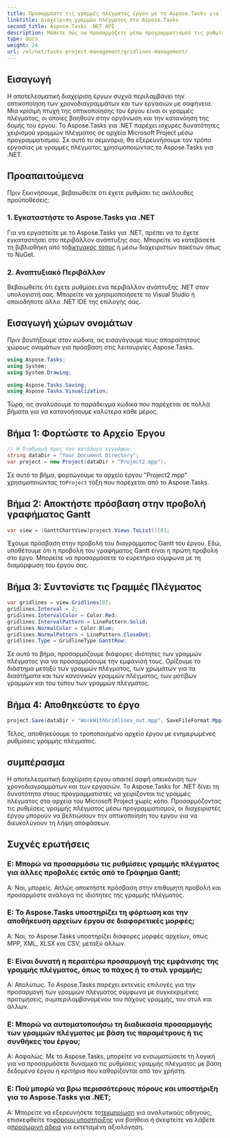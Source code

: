 ```yaml
---
title: Προσαρμόστε τις γραμμές πλέγματος έργου με το Aspose.Tasks για .NET
linktitle: Διαχείριση γραμμών πλέγματος στο Aspose.Tasks
second_title: Aspose.Tasks .NET API
description: Μάθετε πώς να προσαρμόζετε μέσω προγραμματισμού τις ρυθμίσεις γραμμής πλέγματος σε αρχεία Microsoft Project χρησιμοποιώντας Aspose.Tasks για .NET, οπτικοποίηση έργου και αποτελεσματικότητα διαχείρισης.
type: docs
weight: 24
url: /el/net/tasks-project-management/gridlines-management/
---
```

## Εισαγωγή
Η αποτελεσματική διαχείριση έργων συχνά περιλαμβάνει την οπτικοποίηση των χρονοδιαγραμμάτων και των εργασιών με σαφήνεια. Μια κρίσιμη πτυχή της οπτικοποίησης του έργου είναι οι γραμμές πλέγματος, οι οποίες βοηθούν στην οργάνωση και την κατανόηση της δομής του έργου. Το Aspose.Tasks για .NET παρέχει ισχυρές δυνατότητες χειρισμού γραμμών πλέγματος σε αρχεία Microsoft Project μέσω προγραμματισμού. Σε αυτό το σεμινάριο, θα εξερευνήσουμε τον τρόπο εργασίας με γραμμές πλέγματος χρησιμοποιώντας το Aspose.Tasks για .NET.
## Προαπαιτούμενα
Πριν ξεκινήσουμε, βεβαιωθείτε ότι έχετε ρυθμίσει τις ακόλουθες προϋποθέσεις:
### 1. Εγκαταστήστε το Aspose.Tasks για .NET
Για να εργαστείτε με το Aspose.Tasks για .NET, πρέπει να το έχετε εγκαταστήσει στο περιβάλλον ανάπτυξης σας. Μπορείτε να κατεβάσετε τη βιβλιοθήκη από το[δικτυακός τόπος](https://releases.aspose.com/tasks/net/) ή μέσω διαχειριστών πακέτων όπως το NuGet.
### 2. Αναπτυξιακό Περιβάλλον
Βεβαιωθείτε ότι έχετε ρυθμίσει ένα περιβάλλον ανάπτυξης .NET στον υπολογιστή σας. Μπορείτε να χρησιμοποιήσετε το Visual Studio ή οποιοδήποτε άλλο .NET IDE της επιλογής σας.
## Εισαγωγή χώρων ονομάτων
Πριν βουτήξουμε στον κώδικα, ας εισαγάγουμε τους απαραίτητους χώρους ονομάτων για πρόσβαση στις λειτουργίες Aspose.Tasks.

```csharp
using Aspose.Tasks;
using System;
using System.Drawing;

using Aspose.Tasks.Saving;
using Aspose.Tasks.Visualization;
```

Τώρα, ας αναλύσουμε το παράδειγμα κώδικα που παρέχεται σε πολλά βήματα για να κατανοήσουμε καλύτερα κάθε μέρος.
## Βήμα 1: Φορτώστε το Αρχείο Έργου
```csharp
// Η διαδρομή προς τον κατάλογο εγγράφων.
string dataDir = "Your Document Directory";
var project = new Project(dataDir + "Project2.mpp");
```
 Σε αυτό το βήμα, φορτώνουμε το αρχείο έργου "Project2.mpp" χρησιμοποιώντας το`Project` τάξη που παρέχεται από το Aspose.Tasks.
## Βήμα 2: Αποκτήστε πρόσβαση στην προβολή γραφήματος Gantt
```csharp
var view = (GanttChartView)project.Views.ToList()[0];
```
Έχουμε πρόσβαση στην προβολή του διαγράμματος Gantt του έργου. Εδώ, υποθέτουμε ότι η προβολή του γραφήματος Gantt είναι η πρώτη προβολή στο έργο. Μπορείτε να προσαρμόσετε το ευρετήριο σύμφωνα με τη διαμόρφωση του έργου σας.
## Βήμα 3: Συντονίστε τις Γραμμές Πλέγματος
```csharp
var gridlines = view.Gridlines[0];
gridlines.Interval = 2;
gridlines.IntervalColor = Color.Red;
gridlines.IntervalPattern = LinePattern.Solid;
gridlines.NormalColor = Color.Blue;
gridlines.NormalPattern = LinePattern.CloseDot;
gridlines.Type = GridlineType.GanttRow;
```
Σε αυτό το βήμα, προσαρμόζουμε διάφορες ιδιότητες των γραμμών πλέγματος για να προσαρμόσουμε την εμφάνισή τους. Ορίζουμε το διάστημα μεταξύ των γραμμών πλέγματος, των χρωμάτων για τα διαστήματα και των κανονικών γραμμών πλέγματος, των μοτίβων γραμμών και του τύπου των γραμμών πλέγματος.
## Βήμα 4: Αποθηκεύστε το έργο
```csharp
project.Save(dataDir + "WorkWithGridlines_out.mpp", SaveFileFormat.Mpp);
```
Τέλος, αποθηκεύουμε το τροποποιημένο αρχείο έργου με ενημερωμένες ρυθμίσεις γραμμής πλέγματος.
## συμπέρασμα
Η αποτελεσματική διαχείριση έργου απαιτεί σαφή απεικόνιση των χρονοδιαγραμμάτων και των εργασιών. Το Aspose.Tasks for .NET δίνει τη δυνατότητα στους προγραμματιστές να χειρίζονται τις γραμμές πλέγματος στα αρχεία του Microsoft Project χωρίς κόπο. Προσαρμόζοντας τις ρυθμίσεις γραμμής πλέγματος μέσω προγραμματισμού, οι διαχειριστές έργου μπορούν να βελτιώσουν την οπτικοποίηση του έργου για να διευκολύνουν τη λήψη αποφάσεων.
## Συχνές ερωτήσεις
### Ε: Μπορώ να προσαρμόσω τις ρυθμίσεις γραμμής πλέγματος για άλλες προβολές εκτός από το Γράφημα Gantt;
Α: Ναι, μπορείς. Απλώς αποκτήστε πρόσβαση στην επιθυμητή προβολή και προσαρμόστε ανάλογα τις ιδιότητες της γραμμής πλέγματος.
### Ε: Το Aspose.Tasks υποστηρίζει τη φόρτωση και την αποθήκευση αρχείων έργου σε διαφορετικές μορφές;
Α: Ναι, το Aspose.Tasks υποστηρίζει διάφορες μορφές αρχείων, όπως MPP, XML, XLSX και CSV, μεταξύ άλλων.
### Ε: Είναι δυνατή η περαιτέρω προσαρμογή της εμφάνισης της γραμμής πλέγματος, όπως το πάχος ή το στυλ γραμμής;
Α: Απολύτως. Το Aspose.Tasks παρέχει εκτενείς επιλογές για την προσαρμογή των γραμμών πλέγματος σύμφωνα με συγκεκριμένες προτιμήσεις, συμπεριλαμβανομένου του πάχους γραμμής, του στυλ και άλλων.
### Ε: Μπορώ να αυτοματοποιήσω τη διαδικασία προσαρμογής των γραμμών πλέγματος με βάση τις παραμέτρους ή τις συνθήκες του έργου;
Α: Ασφαλώς. Με το Aspose.Tasks, μπορείτε να ενσωματώσετε τη λογική για να προσαρμόσετε δυναμικά τις ρυθμίσεις γραμμής πλέγματος με βάση δεδομένα έργου ή κριτήρια που καθορίζονται από τον χρήστη.
### Ε: Πού μπορώ να βρω περισσότερους πόρους και υποστήριξη για το Aspose.Tasks για .NET;
 Α: Μπορείτε να εξερευνήσετε το[τεκμηρίωση](https://reference.aspose.com/tasks/net/) για αναλυτικούς οδηγούς, επισκεφθείτε το[φόρουμ υποστήριξης](https://forum.aspose.com/c/tasks/15) για βοήθεια ή σκεφτείτε να λάβετε α[προσωρινή άδεια](https://purchase.aspose.com/temporary-license/) για εκτεταμένη αξιολόγηση.